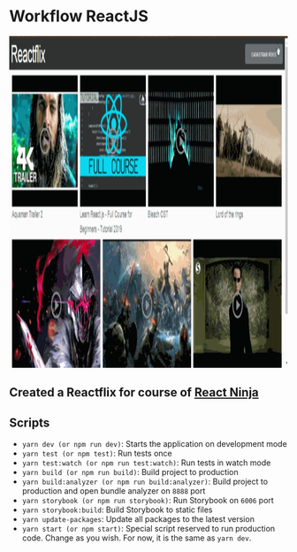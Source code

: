 # Workflow ReactJS
<p align='text-center'>
  <img width='800' height='600' src='final.gif'/>
<p>

## Created a Reactflix for course of [React Ninja](https://www.udemy.com/curso-reactjs-ninja/)

## Scripts

- `yarn dev (or npm run dev)`: Starts the application on development mode
- `yarn test (or npm test)`: Run tests once
- `yarn test:watch (or npm run test:watch)`: Run tests in watch mode
- `yarn build (or npm run build)`: Build project to production
- `yarn build:analyzer (or npm run build:analyzer)`: Build project to production and open bundle analyzer on `8888` port
- `yarn storybook (or npm run storybook)`: Run Storybook on `6006` port
- `yarn storybook:build`: Build Storybook to static files
- `yarn update-packages`: Update all packages to the latest version
- `yarn start (or npm start)`: Special script reserved to run production code. Change as you wish. For now, it is the same as `yarn dev`.
